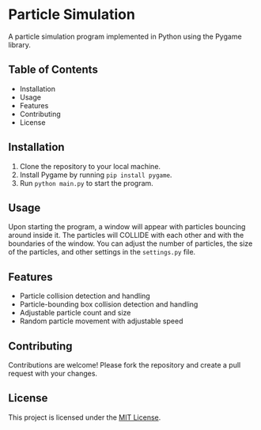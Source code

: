 # Particle Simulation

A particle simulation program implemented in Python using the Pygame library.

## Table of Contents
- Installation
- Usage
- Features
- Contributing
- License


## Installation

1. Clone the repository to your local machine.
2. Install Pygame by running `pip install pygame`.
3. Run `python main.py` to start the program.

## Usage

Upon starting the program, a window will appear with particles bouncing around inside it. The particles will COLLIDE with each other and with the boundaries of the window. You can adjust the number of particles, the size of the particles, and other settings in the `settings.py` file.

## Features

- Particle collision detection and handling
- Particle-bounding box collision detection and handling
- Adjustable particle count and size
- Random particle movement with adjustable speed

## Contributing

Contributions are welcome! Please fork the repository and create a pull request with your changes.

## License

This project is licensed under the [MIT License](https://opensource.org/licenses/MIT).
